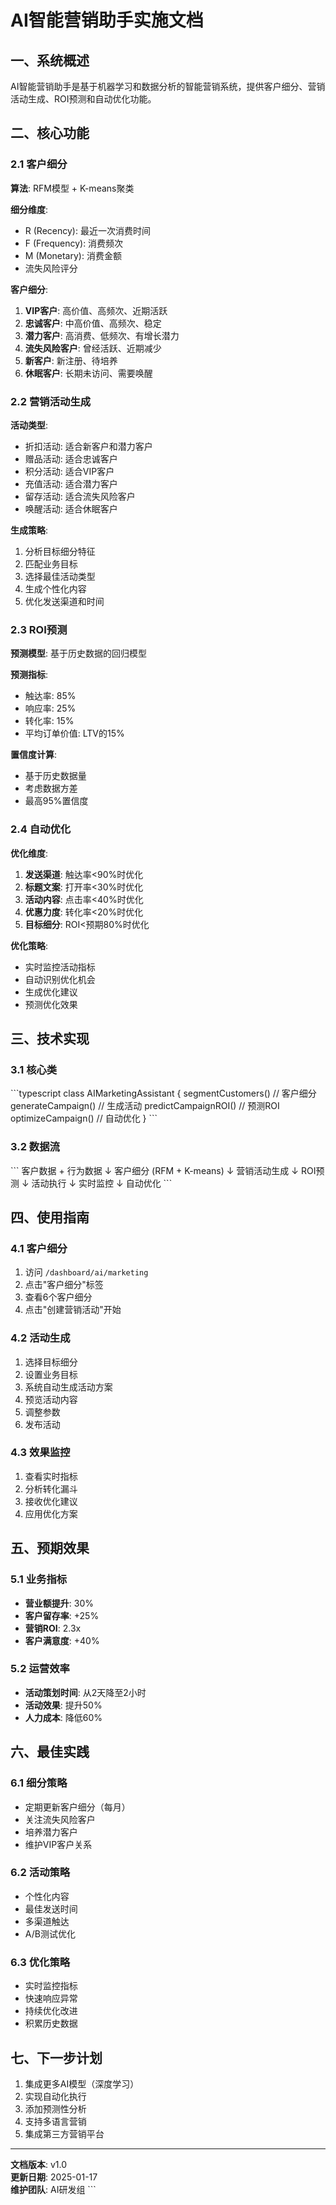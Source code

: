 # AI智能营销助手实施文档

## 一、系统概述

AI智能营销助手是基于机器学习和数据分析的智能营销系统，提供客户细分、营销活动生成、ROI预测和自动优化功能。

## 二、核心功能

### 2.1 客户细分

**算法**: RFM模型 + K-means聚类

**细分维度**:
- R (Recency): 最近一次消费时间
- F (Frequency): 消费频次
- M (Monetary): 消费金额
- 流失风险评分

**客户细分**:
1. **VIP客户**: 高价值、高频次、近期活跃
2. **忠诚客户**: 中高价值、高频次、稳定
3. **潜力客户**: 高消费、低频次、有增长潜力
4. **流失风险客户**: 曾经活跃、近期减少
5. **新客户**: 新注册、待培养
6. **休眠客户**: 长期未访问、需要唤醒

### 2.2 营销活动生成

**活动类型**:
- 折扣活动: 适合新客户和潜力客户
- 赠品活动: 适合忠诚客户
- 积分活动: 适合VIP客户
- 充值活动: 适合潜力客户
- 留存活动: 适合流失风险客户
- 唤醒活动: 适合休眠客户

**生成策略**:
1. 分析目标细分特征
2. 匹配业务目标
3. 选择最佳活动类型
4. 生成个性化内容
5. 优化发送渠道和时间

### 2.3 ROI预测

**预测模型**: 基于历史数据的回归模型

**预测指标**:
- 触达率: 85%
- 响应率: 25%
- 转化率: 15%
- 平均订单价值: LTV的15%

**置信度计算**:
- 基于历史数据量
- 考虑数据方差
- 最高95%置信度

### 2.4 自动优化

**优化维度**:
1. **发送渠道**: 触达率<90%时优化
2. **标题文案**: 打开率<30%时优化
3. **活动内容**: 点击率<40%时优化
4. **优惠力度**: 转化率<20%时优化
5. **目标细分**: ROI<预期80%时优化

**优化策略**:
- 实时监控活动指标
- 自动识别优化机会
- 生成优化建议
- 预测优化效果

## 三、技术实现

### 3.1 核心类

\`\`\`typescript
class AIMarketingAssistant {
  segmentCustomers()      // 客户细分
  generateCampaign()      // 生成活动
  predictCampaignROI()    // 预测ROI
  optimizeCampaign()      // 自动优化
}
\`\`\`

### 3.2 数据流

\`\`\`
客户数据 + 行为数据
    ↓
客户细分 (RFM + K-means)
    ↓
营销活动生成
    ↓
ROI预测
    ↓
活动执行
    ↓
实时监控
    ↓
自动优化
\`\`\`

## 四、使用指南

### 4.1 客户细分

1. 访问 `/dashboard/ai/marketing`
2. 点击"客户细分"标签
3. 查看6个客户细分
4. 点击"创建营销活动"开始

### 4.2 活动生成

1. 选择目标细分
2. 设置业务目标
3. 系统自动生成活动方案
4. 预览活动内容
5. 调整参数
6. 发布活动

### 4.3 效果监控

1. 查看实时指标
2. 分析转化漏斗
3. 接收优化建议
4. 应用优化方案

## 五、预期效果

### 5.1 业务指标

- **营业额提升**: 30%
- **客户留存率**: +25%
- **营销ROI**: 2.3x
- **客户满意度**: +40%

### 5.2 运营效率

- **活动策划时间**: 从2天降至2小时
- **活动效果**: 提升50%
- **人力成本**: 降低60%

## 六、最佳实践

### 6.1 细分策略

- 定期更新客户细分（每月）
- 关注流失风险客户
- 培养潜力客户
- 维护VIP客户关系

### 6.2 活动策略

- 个性化内容
- 最佳发送时间
- 多渠道触达
- A/B测试优化

### 6.3 优化策略

- 实时监控指标
- 快速响应异常
- 持续优化改进
- 积累历史数据

## 七、下一步计划

1. 集成更多AI模型（深度学习）
2. 实现自动化执行
3. 添加预测性分析
4. 支持多语言营销
5. 集成第三方营销平台

---

**文档版本**: v1.0  
**更新日期**: 2025-01-17  
**维护团队**: AI研发组
\`\`\`
